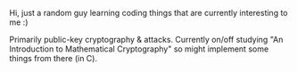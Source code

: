 Hi, just a random guy learning coding things that are currently interesting to me :)

Primarily public-key cryptography & attacks. Currently on/off studying "An Introduction to Mathematical Cryptography" so might implement some things from there (in C).

<!---
ASvet1/ASvet1 is a ✨ special ✨ repository because its `README.md` (this file) appears on your GitHub profile.
You can click the Preview link to take a look at your changes.
--->
